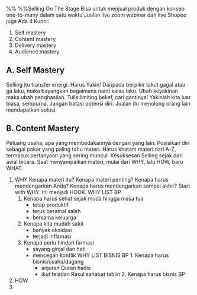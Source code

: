 %%  %%Selling On The Stage
Bisa untuk menjual produk dengan konsep one-to-many dalam satu waktu
Jualan live zoom webinar dan live Shopee juga
 Ada 4 Kunci:
 1. Self mastery
 2. Content mastery
 3. Delivery mastery
 4. Audience mastery

## A. Self Mastery
Selling itu transfer energi. Harus Yakin! Daripada berpikir takut gagal atau ga laku, maka bayangkan bagaimana nanti kalau laku. Ubah keyakinan maka ubah penghasilan. Tulis limiting belief, cari gantinya!
Yakinlah kita luar biasa, sempurna. Jangan batasi potensi diri. Jualan itu menolong orang lain mendapatkan solusi. 
## B. Content Mastery
Peluang usaha, apa yang membedakannya dengan yang lain. Posisikan diri sebagai pakar yang paling tahu materi. Harus khatam materi dari A-Z, termasuk pertanyaan yang sering muncul. Kesuksesan Selling sejak dari awal bicara. Saat menyampaikan materi, mulai dari WHY, lalu HOW, baru WHAT. 
1. WHY
   Kenapa materi itu? Kenapa materi penting? Kenapa harus mendengarkan Anda? Kenapa harus mendengarkan sampai akhir? Start with WHY. Ini menjadi HOOK.
   WHY LIST BP
	1. Kenapa harus sehat sejak muda hingga masa tua
		- tetap produktif
		- terus beramal saleh
		- bersama keluarga
	2. Kenapa kita mudah sakit
		- banyak oksidasi
		- terjadi inflamasi
	3.  Kenapa perlu hindari farmasi
		- sayang ginjal dan hati
		- mencegah konflik 
   WHY LIST BISNIS BP
	   1. Kenapa harus bisnis/usaha/dagang
		   - anjuran Quran hadis
		   - ikut teladan Rasul sahabat tabiin
	   2. Kenapa harus bisnis BP
2. HOW 
3. 